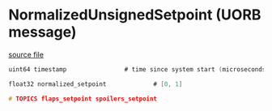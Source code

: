 # NormalizedUnsignedSetpoint (UORB message)



[source file](https://github.com/PX4/PX4-Autopilot/blob/main/msg/NormalizedUnsignedSetpoint.msg)

```c
uint64 timestamp                # time since system start (microseconds)

float32 normalized_setpoint             # [0, 1]

# TOPICS flaps_setpoint spoilers_setpoint

```
